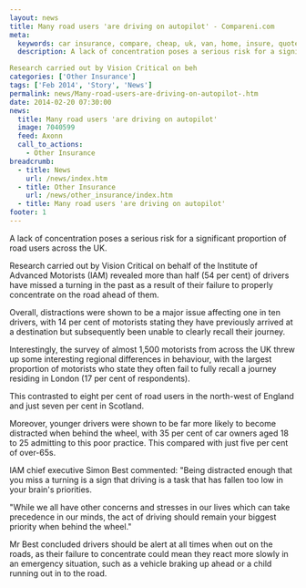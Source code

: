 ```yaml
---
layout: news
title: Many road users 'are driving on autopilot' - Compareni.com
meta:
  keywords: car insurance, compare, cheap, uk, van, home, insure, quotes, online, comparison, bike, loans, life
  description: A lack of concentration poses a serious risk for a significant proportion of road users across the UK.

Research carried out by Vision Critical on beh
categories: ['Other Insurance']
tags: ['Feb 2014', 'Story', 'News']
permalink: news/Many-road-users-are-driving-on-autopilot-.htm
date: 2014-02-20 07:30:00
news:
  title: Many road users 'are driving on autopilot'
  image: 7040599
  feed: Axonn
  call_to_actions:
    - Other Insurance
breadcrumb:
  - title: News
    url: /news/index.htm
  - title: Other Insurance
    url: /news/other_insurance/index.htm
  - title: Many road users 'are driving on autopilot'
footer: 1
---
```


A lack of concentration poses a serious risk for a significant proportion of road users across the UK.

Research carried out by Vision Critical on behalf of the Institute of Advanced Motorists (IAM) revealed more than half (54 per cent) of drivers have missed a turning in the past as a result of their failure to properly concentrate on the road ahead of them.

Overall, distractions were shown to be a major issue affecting one in ten drivers, with 14 per cent of motorists stating they have previously arrived at a destination but subsequently been unable to clearly recall their journey.

Interestingly, the survey of almost 1,500 motorists from across the UK threw up some interesting regional differences in behaviour, with the largest proportion of motorists who state they often fail to fully recall a journey residing in London (17 per cent of respondents).

This contrasted to eight per cent of road users in the north-west of England and just seven per cent in Scotland.

Moreover, younger drivers were shown to be far more likely to become distracted when behind the wheel, with 35 per cent of car owners aged 18 to 25 admitting to this poor practice. This compared with just five per cent of over-65s.

IAM chief executive Simon Best commented: &quot;Being distracted enough that you miss a turning is a sign that driving is a task that has fallen too low in your brain&#39;s priorities.&nbsp;

&quot;While we all have other concerns and stresses in our lives which can take precedence in our minds, the act of driving should remain your biggest priority when behind the wheel.&quot;

Mr Best concluded drivers should be alert at all times when out on the roads, as their failure to concentrate could mean they react more slowly in an emergency situation, such as a vehicle braking up ahead or a child running out in to the road.
